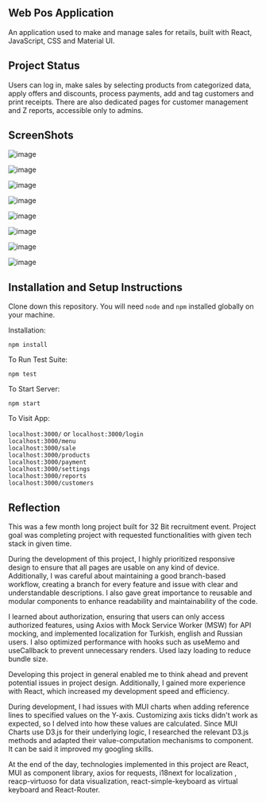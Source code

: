 ## Web Pos Application

An application used to make and manage sales for retails, built with React, JavaScript, CSS and Material UI.

## Project Status
Users can log in, make sales by selecting products from categorized data, apply offers and discounts, process payments, add and tag customers and print receipts. There are also dedicated pages for customer management and Z reports, accessible only to admins.

## ScreenShots

![image](https://github.com/holosawn/Web-Kasa/assets/116157920/2b3a1349-e3c4-4d3a-aa8f-ed9bc900a4b8)

![image](https://github.com/holosawn/Web-Kasa/assets/116157920/4f73a210-3507-44bd-ae10-bd2ed56f68cf)

![image](https://github.com/holosawn/Web-Kasa/assets/116157920/f4ab1ede-b5b3-4aeb-a65a-b7211852753a)

![image](https://github.com/holosawn/Web-Kasa/assets/116157920/7a897da2-5193-4d93-b7a2-430373692892)

![image](https://github.com/holosawn/Web-Kasa/assets/116157920/7e0dad11-03ed-4247-8805-f53067a99820)

![image](https://github.com/holosawn/Web-Kasa/assets/116157920/a573f05b-7452-47cd-98cb-4bca6d47b3c3)

![image](https://github.com/holosawn/Web-Kasa/assets/116157920/6e256a75-2634-4176-8afd-516da2e902cd)

![image](https://github.com/holosawn/Web-Kasa/assets/116157920/d7dd7c78-eaef-4cb2-9485-ac4f2edb2792)

## Installation and Setup Instructions  

Clone down this repository. You will need `node` and `npm` installed globally on your machine.  

Installation:

`npm install`  

To Run Test Suite:  

`npm test`  

To Start Server:

`npm start`  

To Visit App:

`localhost:3000/` or `localhost:3000/login`   
`localhost:3000/menu`  
`localhost:3000/sale`  
`localhost:3000/products`  
`localhost:3000/payment`  
`localhost:3000/settings`  
`localhost:3000/reports`  
`localhost:3000/customers`  

## Reflection

This was a few month long project built for 32 Bit recruitment event. Project goal was completing project with requested functionalities with given tech stack in given time.

During the development of this project, I highly prioritized responsive design to ensure that all pages are usable on any kind of device. Additionally, I was careful about maintaining a good branch-based workflow, creating a branch for every feature and issue with clear and understandable descriptions. I also gave great importance to reusable and modular components to enhance readability and maintainability of the code.

I learned about authorization, ensuring that users can only access authorized features, using Axios with Mock Service Worker (MSW) for API mocking, and implemented localization for Turkish, english and Russian users. I also optimized performance with hooks such as useMemo and useCallback to prevent unnecessary renders. Used lazy loading to reduce bundle size.

Developing this project in general enabled me to think ahead and prevent potential issues in project design. Additionally, I gained more experience with React, which increased my development speed and efficiency.
  
During development, I had issues with MUI charts when adding reference lines to specified values on the Y-axis. Customizing axis ticks didn't work as expected, so I delved into how these values are calculated. Since MUI Charts use D3.js for their underlying logic, I researched the relevant D3.js methods and adapted their value-computation mechanisms to component. It can be said it improved my googling skills.
   
At the end of the day, technologies implemented in this project are React, MUI as component library, axios for requests, i18next for localization , reacp-virtuoso for data visualization, react-simple-keyboard as virtual keyboard and React-Router.
